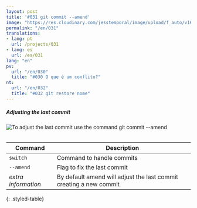 ```yaml
---
layout: post
title: '#031 git commit --amend'
image: "https://res.cloudinary.com/jesstemporal/image/upload/f_auto/v1642878599/gitfichas/en/031/thumbnail_zujdhx.jpg"
permalink: "/en/031"
translations:
- lang: pt
  url: /projects/031
- lang: es
  url: /es/031
lang: "en"
pv:
  url: "/en/030"
  title: "#030 O que é um conflito?"
nt:
  url: "/en/032"
  title: "#032 git restore nome"
---
```

##### Adjusting the last commit

<img alt="To adjust the last commit use the command git commit --amend" src="https://res.cloudinary.com/jesstemporal/image/upload/v1642878600/gitfichas/en/031/full_iobvdi.jpg"><br><br>

| Command | Description |
|---------|-------------|
| `switch` | Command to handle commits |
| `--amend` | Flag to fix the last commit |
| _extra information_ | By default amend will adjust the last commit creating a new commit |
{: .styled-table}
